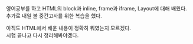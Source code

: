 영어공부를 하고 HTML의 block과 inline, frame과 iframe, Layout에 대해 배웠다.   
추가로 내일 볼 중간고사를 위한 복습을 했다.

아직도 HTML에서 배운 내용이 정확히 뭐였는지 모르겠다.   
시험 끝나고 다시 정리해봐야겠다.